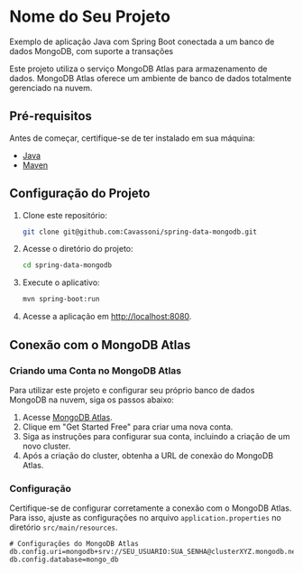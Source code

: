 # Nome do Seu Projeto

Exemplo de aplicação Java com Spring Boot conectada a um banco de dados MongoDB, com suporte a transações

Este projeto utiliza o serviço MongoDB Atlas para armazenamento de dados. MongoDB Atlas oferece um ambiente de banco de dados totalmente gerenciado na nuvem.

## Pré-requisitos

Antes de começar, certifique-se de ter instalado em sua máquina:

- [Java](https://www.oracle.com/java/technologies/javase-downloads.html)
- [Maven](https://maven.apache.org/)

## Configuração do Projeto

1. Clone este repositório:

    ```bash
    git clone git@github.com:Cavassoni/spring-data-mongodb.git
    ```

2. Acesse o diretório do projeto:

    ```bash
    cd spring-data-mongodb
    ```

3. Execute o aplicativo:

    ```bash
    mvn spring-boot:run
    ```

4. Acesse a aplicação em [http://localhost:8080](http://localhost:8080).

## Conexão com o MongoDB Atlas

### Criando uma Conta no MongoDB Atlas

Para utilizar este projeto e configurar seu próprio banco de dados MongoDB na nuvem, siga os passos abaixo:

1. Acesse [MongoDB Atlas](https://www.mongodb.com/cloud/atlas).
2. Clique em "Get Started Free" para criar uma nova conta.
3. Siga as instruções para configurar sua conta, incluindo a criação de um novo cluster.
4. Após a criação do cluster, obtenha a URL de conexão do MongoDB Atlas.

### Configuração

Certifique-se de configurar corretamente a conexão com o MongoDB Atlas. Para isso, ajuste as configurações no arquivo `application.properties` no diretório `src/main/resources`.

```properties
# Configurações do MongoDB Atlas
db.config.uri=mongodb+srv://SEU_USUARIO:SUA_SENHA@clusterXYZ.mongodb.net/
db.config.database=mongo_db
```
